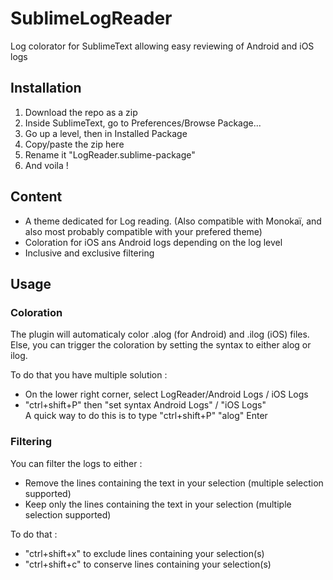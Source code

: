 
# SublimeLogReader

Log colorator for SublimeText allowing easy reviewing of Android and iOS logs

## Installation
1. Download the repo as a zip
2. Inside SublimeText, go to Preferences/Browse Package...
3. Go up a level, then in Installed Package
4. Copy/paste the zip here
5. Rename it "LogReader.sublime-package"
6. And voila !

## Content
 - A theme dedicated for Log reading. (Also compatible with Monokaï, and also most probably compatible with your prefered theme)
 - Coloration for iOS ans Android logs depending on the log level
 - Inclusive and exclusive filtering

## Usage
### Coloration
The plugin will automaticaly color .alog (for Android) and .ilog (iOS) files.
Else, you can trigger the coloration by setting the syntax to either alog or ilog. 

To do that you have multiple solution :
 - On the lower right corner, select LogReader/Android Logs / iOS Logs
 - "ctrl+shift+P" then "set syntax Android Logs" / "iOS Logs"  
   A quick way to do this is to type "ctrl+shift+P" "alog" Enter

### Filtering
You can filter the logs to either : 
 - Remove the lines containing the text in your selection (multiple selection supported)
 - Keep only the lines containing the text in your selection (multiple selection supported)

To do that :
 - "ctrl+shift+x" to exclude lines containing your selection(s)
 - "ctrl+shift+c" to conserve lines containing your selection(s)
